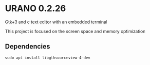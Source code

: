 # URANO 0.2.26
Gtk+3 and c text editor with an embedded terminal

This project is focused on the screen space and memory optimization

## Dependencies

    sudo apt install libgtksourceview-4-dev
